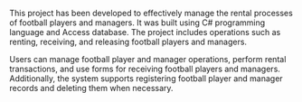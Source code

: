 This project has been developed to effectively manage the rental processes of football players and managers. It was built using C# programming language and Access database. The project includes operations such as renting, receiving, and releasing football players and managers.

Users can manage football player and manager operations, perform rental transactions, and use forms for receiving football players and managers. Additionally, the system supports registering football player and manager records and deleting them when necessary.
